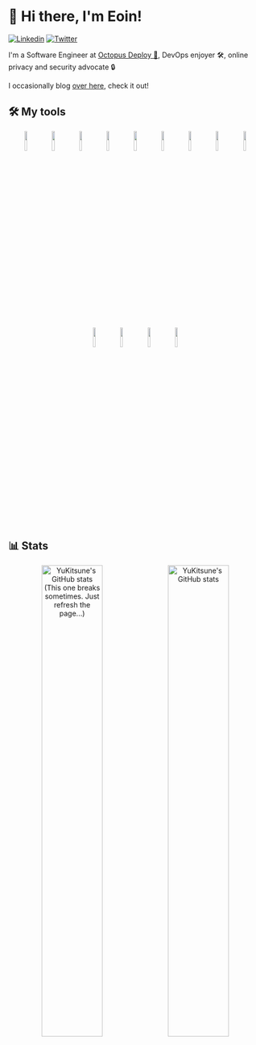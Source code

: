 # 👋 Hi there, I'm Eoin!

[![Linkedin](https://img.shields.io/badge/-LinkedIn-blue?style=flat&logo=Linkedin&logoColor=white)](https://www.linkedin.com/in/eoinmoth/)
[![Twitter](https://img.shields.io/badge/-Twitter-blue?style=flat&color=489fea&logo=Twitter&logoColor=white)](https://www.twitter.com/YuKitsune256/)

I'm a Software Engineer at [Octopus Deploy 🐙](https://octopus.com), DevOps enjoyer 🛠, online privacy and security advocate 🔒

I occasionally blog [over here](https://yukitsune.dev), check it out!

## 🛠 My tools

<div align="center">

  <!-- Images by https://www.vectorlogo.zone -->
  
  <img width="10%" src="https://www.vectorlogo.zone/logos/golang/golang-icon.svg" />
  <img width="10%" src="https://www.vectorlogo.zone/logos/dotnet/dotnet-icon.svg" />
  <img width="10%" src="https://www.vectorlogo.zone/logos/typescriptlang/typescriptlang-icon.svg" />
  <img width="10%" src="https://www.vectorlogo.zone/logos/reactjs/reactjs-icon.svg" />
  <img width="10%" src="https://www.vectorlogo.zone/logos/tailwindcss/tailwindcss-icon.svg" />
  <img width="10%" src="https://www.vectorlogo.zone/logos/postgresql/postgresql-icon.svg" />
  <img width="10%" src="https://www.vectorlogo.zone/logos/mongodb/mongodb-icon.svg" />
  <img width="10%" src="https://www.vectorlogo.zone/logos/docker/docker-official.svg" />
  <img width="10%" src="https://www.vectorlogo.zone/logos/kubernetes/kubernetes-icon.svg" />
  <img width="10%" src="https://www.vectorlogo.zone/logos/traefikio/traefikio-icon.svg" />
  <img width="10%" src="https://www.vectorlogo.zone/logos/helmsh/helmsh-icon.svg" />
  <img width="10%" src="https://www.vectorlogo.zone/logos/prometheusio/prometheusio-icon.svg" />
  <img width="10%" src="https://www.vectorlogo.zone/logos/grafana/grafana-icon.svg" />

</div>

## 📊 Stats
<!-- Stats by https://github.com/anuraghazra/github-readme-stats -->
<!-- Currently using my own fork while waiting for PRs to merge https://github.com/yukitsune/github-readme-stats -->

<div align="center">

  <img width="49%" alt="YuKitsune's GitHub stats (This one breaks sometimes. Just refresh the page...)" src="https://github-readme-stats-yukitsune.vercel.app/api?username=YuKitsune&show_icons=true&include_all_commits=true&count_private=true&hide_border=true&hide_title=true&line_height=25&theme=transparent" />
  
  <img width="49%" alt="YuKitsune's GitHub stats" src="https://github-readme-stats-yukitsune.vercel.app/api/top-langs/?username=YuKitsune&layout=compact&exclude_archived=true&hide_border=true&hide_title=true&theme=transparent" />
  
</div>
